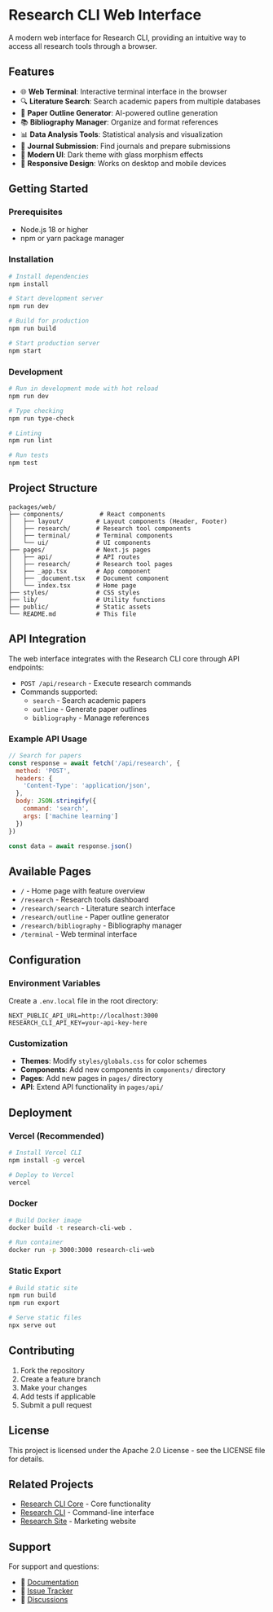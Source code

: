 # Research CLI Web Interface

A modern web interface for Research CLI, providing an intuitive way to access all research tools through a browser.

## Features

- 🌐 **Web Terminal**: Interactive terminal interface in the browser
- 🔍 **Literature Search**: Search academic papers from multiple databases
- 📝 **Paper Outline Generator**: AI-powered outline generation
- 📚 **Bibliography Manager**: Organize and format references
- 📊 **Data Analysis Tools**: Statistical analysis and visualization
- 🚀 **Journal Submission**: Find journals and prepare submissions
- 🎨 **Modern UI**: Dark theme with glass morphism effects
- 📱 **Responsive Design**: Works on desktop and mobile devices

## Getting Started

### Prerequisites

- Node.js 18 or higher
- npm or yarn package manager

### Installation

```bash
# Install dependencies
npm install

# Start development server
npm run dev

# Build for production
npm run build

# Start production server
npm start
```

### Development

```bash
# Run in development mode with hot reload
npm run dev

# Type checking
npm run type-check

# Linting
npm run lint

# Run tests
npm test
```

## Project Structure

```
packages/web/
├── components/          # React components
│   ├── layout/         # Layout components (Header, Footer)
│   ├── research/       # Research tool components
│   ├── terminal/       # Terminal components
│   └── ui/             # UI components
├── pages/              # Next.js pages
│   ├── api/            # API routes
│   ├── research/       # Research tool pages
│   ├── _app.tsx        # App component
│   ├── _document.tsx   # Document component
│   └── index.tsx       # Home page
├── styles/             # CSS styles
├── lib/                # Utility functions
├── public/             # Static assets
└── README.md           # This file
```

## API Integration

The web interface integrates with the Research CLI core through API endpoints:

- `POST /api/research` - Execute research commands
- Commands supported:
  - `search` - Search academic papers
  - `outline` - Generate paper outlines
  - `bibliography` - Manage references

### Example API Usage

```javascript
// Search for papers
const response = await fetch('/api/research', {
  method: 'POST',
  headers: {
    'Content-Type': 'application/json',
  },
  body: JSON.stringify({
    command: 'search',
    args: ['machine learning']
  })
})

const data = await response.json()
```

## Available Pages

- `/` - Home page with feature overview
- `/research` - Research tools dashboard
- `/research/search` - Literature search interface
- `/research/outline` - Paper outline generator
- `/research/bibliography` - Bibliography manager
- `/terminal` - Web terminal interface

## Configuration

### Environment Variables

Create a `.env.local` file in the root directory:

```env
NEXT_PUBLIC_API_URL=http://localhost:3000
RESEARCH_CLI_API_KEY=your-api-key-here
```

### Customization

- **Themes**: Modify `styles/globals.css` for color schemes
- **Components**: Add new components in `components/` directory
- **Pages**: Add new pages in `pages/` directory
- **API**: Extend API functionality in `pages/api/`

## Deployment

### Vercel (Recommended)

```bash
# Install Vercel CLI
npm install -g vercel

# Deploy to Vercel
vercel
```

### Docker

```bash
# Build Docker image
docker build -t research-cli-web .

# Run container
docker run -p 3000:3000 research-cli-web
```

### Static Export

```bash
# Build static site
npm run build
npm run export

# Serve static files
npx serve out
```

## Contributing

1. Fork the repository
2. Create a feature branch
3. Make your changes
4. Add tests if applicable
5. Submit a pull request

## License

This project is licensed under the Apache 2.0 License - see the LICENSE file for details.

## Related Projects

- [Research CLI Core](../core/) - Core functionality
- [Research CLI](../cli/) - Command-line interface
- [Research Site](../../research-site/) - Marketing website

## Support

For support and questions:

- 📖 [Documentation](https://research-cli.iechor.com/docs)
- 🐛 [Issue Tracker](https://github.com/iechor-research/research-cli/issues)
- 💬 [Discussions](https://github.com/iechor-research/research-cli/discussions) 